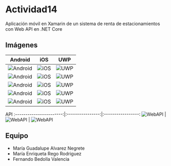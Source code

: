 # Actividad14
Aplicación móvil en Xamarin de un sistema de renta de estacionamientos con Web API en .NET Core

## Imágenes ## 
Android | iOS | UWP
:-----------------------:|:----------------:|:-----------------:
![Android](Screenshots/Android-A.png) | ![iOS](Screenshots/iOS-A.png) | ![UWP](Screenshots/UWP-A.png)
![Android](Screenshots/Android-B.png) | ![iOS](Screenshots/iOS-B.png) | ![UWP](Screenshots/UWP-B.png)
![Android](Screenshots/Android-C.png) | ![iOS](Screenshots/iOS-C.png) | ![UWP](Screenshots/UWP-C.png)
![Android](Screenshots/Android-D.png) | ![iOS](Screenshots/iOS-D.png) | ![UWP](Screenshots/UWP-D.png)
![Android](Screenshots/Android-E.png) | ![iOS](Screenshots/iOS-E.png) | ![UWP](Screenshots/UWP-E.png)

API 
:-----------------------:|:----------------:|:-----------------:
![WebAPI](Screenshots/API-A.png) | ![WebAPI](Screenshots/API-B.png) | ![WebAPI](Screenshots/API-C.png)

## Equipo ##

* María Guadalupe Alvarez Negrete
* María Enriqueta Rego Rodriguez
* Fernando Bedolla Valencia
